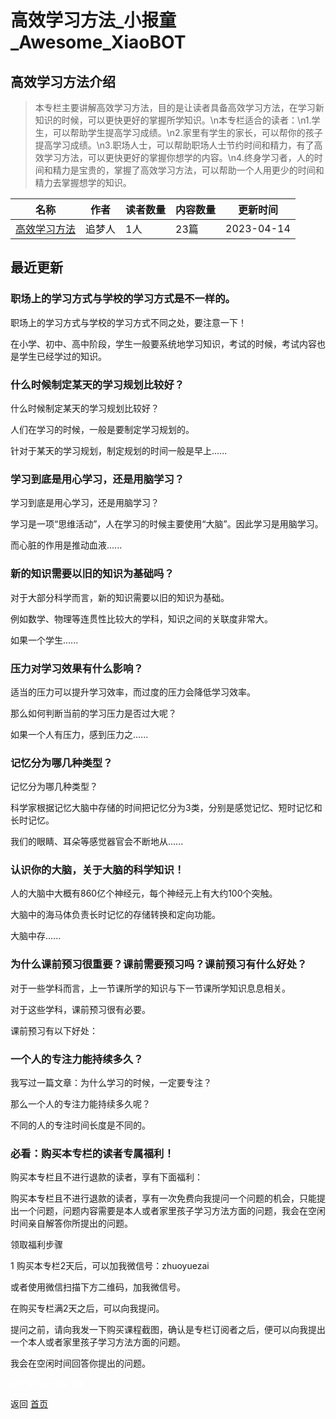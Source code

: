 # 高效学习方法_小报童_Awesome_XiaoBOT

## 高效学习方法介绍
> 本专栏主要讲解高效学习方法，目的是让读者具备高效学习方法，在学习新知识的时候，可以更快更好的掌握所学知识。\n本专栏适合的读者：\n1.学生，可以帮助学生提高学习成绩。\n2.家里有学生的家长，可以帮你的孩子提高学习成绩。\n3.职场人士，可以帮助职场人士节约时间和精力，有了高效学习方法，可以更快更好的掌握你想学的内容。\n4.终身学习者，人的时间和精力是宝贵的，掌握了高效学习方法，可以帮助一个人用更少的时间和精力去掌握想学的知识。  
  


|名称|作者|读者数量|内容数量|更新时间|
|---|---|---|---|---|
|[高效学习方法](https://xiaobot.net/p/xuexi?refer=9c3f1c95-a052-465a-9902-f6d75080262a)|追梦人|1人|23篇|2023-04-14|

## 最近更新
### 职场上的学习方式与学校的学习方式是不一样的。

职场上的学习方式与学校的学习方式不同之处，要注意一下！

在小学、初中、高中阶段，学生一般要系统地学习知识，考试的时候，考试内容也是学生已经学过的知识。

### 什么时候制定某天的学习规划比较好？

什么时候制定某天的学习规划比较好？

人们在学习的时候，一般是要制定学习规划的。

针对于某天的学习规划，制定规划的时间一般是早上......

### 学习到底是用心学习，还是用脑学习？

学习到底是用心学习，还是用脑学习？

学习是一项“思维活动”，人在学习的时候主要使用“大脑”。因此学习是用脑学习。

而心脏的作用是推动血液......

### 新的知识需要以旧的知识为基础吗？

对于大部分科学而言，新的知识需要以旧的知识为基础。

例如数学、物理等连贯性比较大的学科，知识之间的关联度非常大。

如果一个学生......

### 压力对学习效果有什么影响？

适当的压力可以提升学习效率，而过度的压力会降低学习效率。

那么如何判断当前的学习压力是否过大呢？

如果一个人有压力，感到压力之......

### 记忆分为哪几种类型？

记忆分为哪几种类型？

科学家根据记忆大脑中存储的时间把记忆分为3类，分别是感觉记忆、短时记忆和长时记忆。

我们的眼睛、耳朵等感觉器官会不断地从......

### 认识你的大脑，关于大脑的科学知识！

人的大脑中大概有860亿个神经元，每个神经元上有大约100个突触。

大脑中的海马体负责长时记忆的存储转换和定向功能。

大脑中存......

### 为什么课前预习很重要？课前需要预习吗？课前预习有什么好处？

对于一些学科而言，上一节课所学的知识与下一节课所学知识息息相关。

对于这些学科，课前预习很有必要。

课前预习有以下好处：

### 一个人的专注力能持续多久？

我写过一篇文章：为什么学习的时候，一定要专注？

那么一个人的专注力能持续多久呢？

不同的人的专注时间长度是不同的。

### 必看：购买本专栏的读者专属福利！

购买本专栏且不进行退款的读者，享有下面福利：

购买本专栏且不进行退款的读者，享有一次免费向我提问一个问题的机会，只能提出一个问题，问题内容需要是本人或者家里孩子学习方法方面的问题，我会在空闲时间亲自解答你所提出的问题。

领取福利步骤

1 购买本专栏2天后，可以加我微信号：zhuoyuezai

或者使用微信扫描下方二维码，加我微信号。

在购买专栏满2天之后，可以向我提问。

提问之前，请向我发一下购买课程截图，确认是专栏订阅者之后，便可以向我提出一个本人或者家里孩子学习方法方面的问题。

我会在空闲时间回答你提出的问题。


<a href="https://github.com/Reno9527/awesome-xiaobot" style="color: white; text-decoration: none;">awesome-xiaobot</a>

返回 [首页](../README.md)
